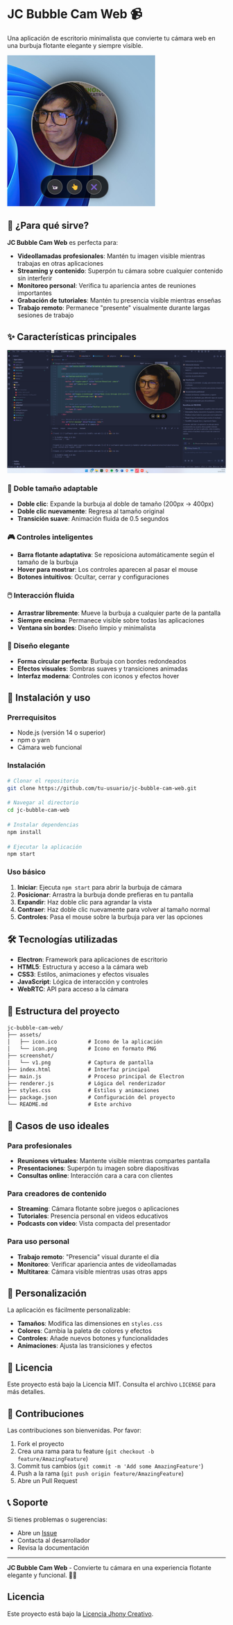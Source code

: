 # JC Bubble Cam Web 📹

Una aplicación de escritorio minimalista que convierte tu cámara web en una burbuja flotante elegante y siempre visible.

![JC Bubble Cam Preview](screenshot/v1.png)

## 🎯 ¿Para qué sirve?

**JC Bubble Cam Web** es perfecta para:

- **Videollamadas profesionales**: Mantén tu imagen visible mientras trabajas en otras aplicaciones
- **Streaming y contenido**: Superpón tu cámara sobre cualquier contenido sin interferir
- **Monitoreo personal**: Verifica tu apariencia antes de reuniones importantes
- **Grabación de tutoriales**: Mantén tu presencia visible mientras enseñas
- **Trabajo remoto**: Permanece "presente" visualmente durante largas sesiones de trabajo

## ✨ Características principales
![JC Bubble Cam Preview](screenshot/v1_horizontal.png)
### 🔄 **Doble tamaño adaptable**
- **Doble clic**: Expande la burbuja al doble de tamaño (200px → 400px)
- **Doble clic nuevamente**: Regresa al tamaño original
- **Transición suave**: Animación fluida de 0.5 segundos

### 🎮 **Controles inteligentes**
- **Barra flotante adaptativa**: Se reposiciona automáticamente según el tamaño de la burbuja
- **Hover para mostrar**: Los controles aparecen al pasar el mouse
- **Botones intuitivos**: Ocultar, cerrar y configuraciones

### 🖱️ **Interacción fluida**
- **Arrastrar libremente**: Mueve la burbuja a cualquier parte de la pantalla
- **Siempre encima**: Permanece visible sobre todas las aplicaciones
- **Ventana sin bordes**: Diseño limpio y minimalista

### 🎨 **Diseño elegante**
- **Forma circular perfecta**: Burbuja con bordes redondeados
- **Efectos visuales**: Sombras suaves y transiciones animadas
- **Interfaz moderna**: Controles con iconos y efectos hover

## 🚀 Instalación y uso

### Prerrequisitos
- Node.js (versión 14 o superior)
- npm o yarn
- Cámara web funcional

### Instalación

```bash
# Clonar el repositorio
git clone https://github.com/tu-usuario/jc-bubble-cam-web.git

# Navegar al directorio
cd jc-bubble-cam-web

# Instalar dependencias
npm install

# Ejecutar la aplicación
npm start
```

### Uso básico

1. **Iniciar**: Ejecuta `npm start` para abrir la burbuja de cámara
2. **Posicionar**: Arrastra la burbuja donde prefieras en tu pantalla
3. **Expandir**: Haz doble clic para agrandar la vista
4. **Contraer**: Haz doble clic nuevamente para volver al tamaño normal
5. **Controles**: Pasa el mouse sobre la burbuja para ver las opciones

## 🛠️ Tecnologías utilizadas

- **Electron**: Framework para aplicaciones de escritorio
- **HTML5**: Estructura y acceso a la cámara web
- **CSS3**: Estilos, animaciones y efectos visuales
- **JavaScript**: Lógica de interacción y controles
- **WebRTC**: API para acceso a la cámara

## 📁 Estructura del proyecto

```
jc-bubble-cam-web/
├── assets/
│   ├── icon.ico          # Icono de la aplicación
│   └── icon.png          # Icono en formato PNG
├── screenshot/
│   └── v1.png            # Captura de pantalla
├── index.html            # Interfaz principal
├── main.js               # Proceso principal de Electron
├── renderer.js           # Lógica del renderizador
├── styles.css            # Estilos y animaciones
├── package.json          # Configuración del proyecto
└── README.md             # Este archivo
```

## 🎯 Casos de uso ideales

### Para profesionales
- **Reuniones virtuales**: Mantente visible mientras compartes pantalla
- **Presentaciones**: Superpón tu imagen sobre diapositivas
- **Consultas online**: Interacción cara a cara con clientes

### Para creadores de contenido
- **Streaming**: Cámara flotante sobre juegos o aplicaciones
- **Tutoriales**: Presencia personal en videos educativos
- **Podcasts con video**: Vista compacta del presentador

### Para uso personal
- **Trabajo remoto**: "Presencia" visual durante el día
- **Monitoreo**: Verificar apariencia antes de videollamadas
- **Multitarea**: Cámara visible mientras usas otras apps

## 🔧 Personalización

La aplicación es fácilmente personalizable:

- **Tamaños**: Modifica las dimensiones en `styles.css`
- **Colores**: Cambia la paleta de colores y efectos
- **Controles**: Añade nuevos botones y funcionalidades
- **Animaciones**: Ajusta las transiciones y efectos

## 📝 Licencia

Este proyecto está bajo la Licencia MIT. Consulta el archivo `LICENSE` para más detalles.

## 🤝 Contribuciones

Las contribuciones son bienvenidas. Por favor:

1. Fork el proyecto
2. Crea una rama para tu feature (`git checkout -b feature/AmazingFeature`)
3. Commit tus cambios (`git commit -m 'Add some AmazingFeature'`)
4. Push a la rama (`git push origin feature/AmazingFeature`)
5. Abre un Pull Request

## 📞 Soporte

Si tienes problemas o sugerencias:

- Abre un [Issue](https://github.com/tu-usuario/jc-bubble-cam-web/issues)
- Contacta al desarrollador
- Revisa la documentación

---

**JC Bubble Cam Web** - Convierte tu cámara en una experiencia flotante elegante y funcional. 🎥✨

## Licencia
Este proyecto está bajo la [Licencia Jhony Creativo](./LICENSE).